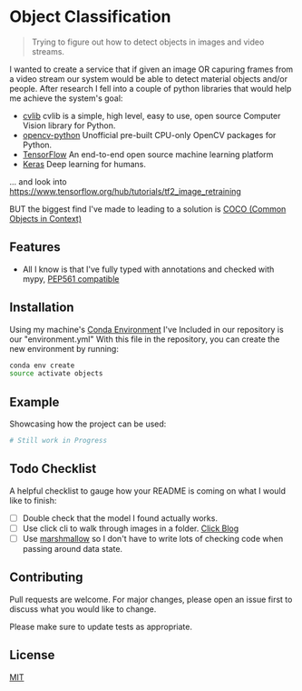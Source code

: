# Object Classification

> Trying to figure out how to detect objects in images and video streams.

I wanted to create a service that if given an image OR capuring frames from a video stream our system would be able to detect material objects and/or people. After research I fell into a couple of python libraries that would help me achieve the system's goal:

- [cvlib](https://docs.cvlib.net/) cvlib is a simple, high level, easy to use, open source Computer Vision library for Python.
- [opencv-python](https://github.com/skvark/opencv-python) Unofficial pre-built CPU-only OpenCV packages for Python.
- [TensorFlow](https://www.tensorflow.org/guide/effective_tf2) An end-to-end open source machine learning platform
- [Keras](https://keras.io/guides/) Deep learning for humans.

... and look into https://www.tensorflow.org/hub/tutorials/tf2_image_retraining

BUT the biggest find I've made to leading to a solution is [COCO (Common Objects in Context)](https://cocodataset.org/#home)

## Features

- All I know is that I've fully typed with annotations and checked with mypy, [PEP561 compatible](https://www.python.org/dev/peps/pep-0561/)

## Installation

Using my machine's [Conda Environment](https://docs.conda.io/projects/conda/en/latest/user-guide/tasks/manage-environments.html) I've Included in our repository is our "environment.yml" With this file in the repository, you can create the new environment by running:

```bash
conda env create
source activate objects
```

## Example

Showcasing how the project can be used:

```python
# Still work in Progress
```

## Todo Checklist

A helpful checklist to gauge how your README is coming on what I would like to finish:

- [ ] Double check that the model I found actually works.
- [ ] Use click cli to walk through images in a folder. [Click Blog](https://medium.com/better-programming/python-click-building-your-first-command-line-interface-application-6947d5319ef7)
- [ ] Use [marshmallow](https://marshmallow.readthedocs.io/en/stable/index.html) so I don't have to write lots of checking code when passing around data state.

## Contributing

Pull requests are welcome. For major changes, please open an issue first to discuss what you would like to change.

Please make sure to update tests as appropriate.

## License

[MIT](https://choosealicense.com/licenses/mit/)
